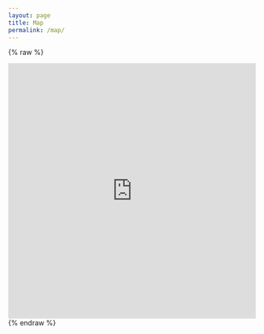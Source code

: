 ```yaml
---
layout: page
title: Map
permalink: /map/
---
```


{% raw %}
<iframe width="100%" height="520" frameborder="0" src="https://gabeguedes.carto.com/builder/5f85acef-eb52-4a4f-a3e7-d9376461eeb9/embed" allowfullscreen webkitallowfullscreen mozallowfullscreen oallowfullscreen msallowfullscreen></iframe>
{% endraw %}
